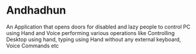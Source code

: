 # Andhadhun
An Application that opens doors for disabled and lazy people to control PC using Hand and  Voice performing various operations like Controlling Desktop using hand, typing using Hand without any external keyboard, Voice Commands etc
